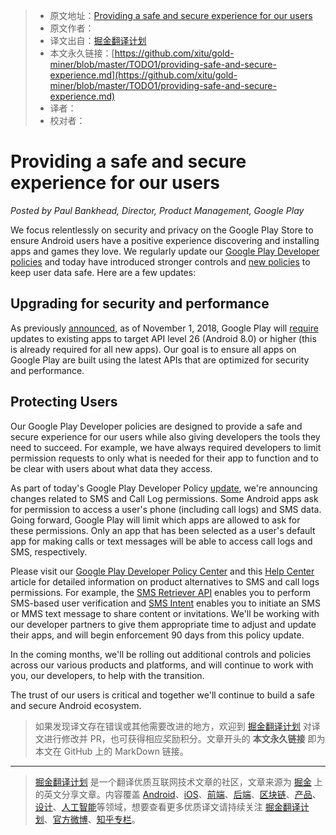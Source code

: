 > * 原文地址：[Providing a safe and secure experience for our users](https://android-developers.googleblog.com/2018/10/providing-safe-and-secure-experience.html)
> * 原文作者：[]()
> * 译文出自：[掘金翻译计划](https://github.com/xitu/gold-miner)
> * 本文永久链接：[https://github.com/xitu/gold-miner/blob/master/TODO1/providing-safe-and-secure-experience.md](https://github.com/xitu/gold-miner/blob/master/TODO1/providing-safe-and-secure-experience.md)
> * 译者：
> * 校对者：

# Providing a safe and secure experience for our users

_Posted by Paul Bankhead, Director, Product Management, Google Play_

We focus relentlessly on security and privacy on the Google Play Store to ensure Android users have a positive experience discovering and installing apps and games they love. We regularly update our [Google Play Developer policies](https://play.google.com/about/developer-content-policy/) and today have introduced stronger controls and [new policies](https://play.google.com/about/updates-resources/) to keep user data safe. Here are a few updates:

## Upgrading for security and performance

As previously [announced](https://android-developers.googleblog.com/2017/12/improving-app-security-and-performance.html), as of November 1, 2018, Google Play will [require](https://developer.android.com/distribute/best-practices/develop/target-sdk) updates to existing apps to target API level 26 (Android 8.0) or higher (this is already required for all new apps). Our goal is to ensure all apps on Google Play are built using the latest APIs that are optimized for security and performance.

## Protecting Users

Our Google Play Developer policies are designed to provide a safe and secure experience for our users while also giving developers the tools they need to succeed. For example, we have always required developers to limit permission requests to only what is needed for their app to function and to be clear with users about what data they access.

As part of today's Google Play Developer Policy [update](https://play.google.com/about/updates-resources/), we're announcing changes related to SMS and Call Log permissions. Some Android apps ask for permission to access a user's phone (including call logs) and SMS data. Going forward, Google Play will limit which apps are allowed to ask for these permissions. Only an app that has been selected as a user's default app for making calls or text messages will be able to access call logs and SMS, respectively.

Please visit our [Google Play Developer Policy Center](https://play.google.com/about/developer-content-policy/#!?modal_active=none) and this [Help Center](https://support.google.com/googleplay/android-developer/answer/9047303) article for detailed information on product alternatives to SMS and call logs permissions. For example, the [SMS Retriever API](https://developers.google.com/identity/sms-retriever/overview) enables you to perform SMS-based user verification and [SMS Intent](https://developer.android.com/guide/components/intents-common#SendMessage) enables you to initiate an SMS or MMS text message to share content or invitations. We'll be working with our developer partners to give them appropriate time to adjust and update their apps, and will begin enforcement 90 days from this policy update.

In the coming months, we'll be rolling out additional controls and policies across our various products and platforms, and will continue to work with you, our developers, to help with the transition.

The trust of our users is critical and together we'll continue to build a safe and secure Android ecosystem.

> 如果发现译文存在错误或其他需要改进的地方，欢迎到 [掘金翻译计划](https://github.com/xitu/gold-miner) 对译文进行修改并 PR，也可获得相应奖励积分。文章开头的 **本文永久链接** 即为本文在 GitHub 上的 MarkDown 链接。


---

> [掘金翻译计划](https://github.com/xitu/gold-miner) 是一个翻译优质互联网技术文章的社区，文章来源为 [掘金](https://juejin.im) 上的英文分享文章。内容覆盖 [Android](https://github.com/xitu/gold-miner#android)、[iOS](https://github.com/xitu/gold-miner#ios)、[前端](https://github.com/xitu/gold-miner#前端)、[后端](https://github.com/xitu/gold-miner#后端)、[区块链](https://github.com/xitu/gold-miner#区块链)、[产品](https://github.com/xitu/gold-miner#产品)、[设计](https://github.com/xitu/gold-miner#设计)、[人工智能](https://github.com/xitu/gold-miner#人工智能)等领域，想要查看更多优质译文请持续关注 [掘金翻译计划](https://github.com/xitu/gold-miner)、[官方微博](http://weibo.com/juejinfanyi)、[知乎专栏](https://zhuanlan.zhihu.com/juejinfanyi)。
